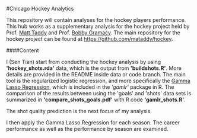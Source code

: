 #Chicago Hockey Analytics


This repository will contain analyses for the hockey players performance. This hub works as a supplementary analysis for the hockey project held by Prof. [Matt Taddy](http://faculty.chicagobooth.edu/matt.taddy/) and Prof. [Bobby Gramacy](http://faculty.chicagobooth.edu/robert.gramacy/). The main repository for the hockey project can be found at <https://github.com/mataddy/hockey>.

####Content

I (Sen Tian) start from conducting the hockey analysis by using **'hockey_shots.rda'** data, which is the output from **'buildshots.R'**. More details are provided in the README inside data or code branch. The main tool is the regularized logistic regression, and more specifically the [Gamma Lasso Regression](https://github.com/mataddy/gamlr), which is included in the *'gamlr'* package in R. The comparison of the results between using the 'goals' and 'shots' data sets is summarized in **'compare_shots_goals.pdf'** with R code **'gamlr_shots.R'**. 

The shot quality prediction is the next focus of my analysis. 

I then apply the Gamma Lasso Regression for each season. The career performance as well as the performance by season are examined. 

